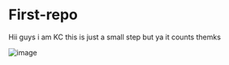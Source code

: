 # First-repo
Hii guys i am KC
   this is just a small step but ya it counts 
     themks



![image](https://user-images.githubusercontent.com/96841396/147764363-36bcb488-8c08-4ad3-9978-a119bdb026c9.png)
